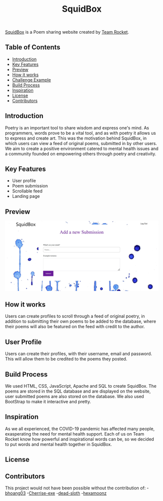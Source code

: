 <h1 align="center" href="https://squidbox.com"> SquidBox </h1> <br>

[SquidBox](https://squidbox.com) is a Poem sharing website created by [Team Rocket](https://github.com/HV-2022-Team-Rocket).

## Table of Contents
<!--Table of contents-->
- [Introduction](#introduction) <br>
- [Key Features](#key-features) <br>
- [Preview](#preview) <br>
- [How it works](#how-it-works) <br>
- [Challenge Example](#challenge-example) <br>
- [Build Process](#build-process) <br>
- [Inspiration](#inspiration) <br>
- [License](#license) <br>
- [Contributors](#contributors) <br>

## Introduction
<!--Introduction: goal of squidbox, inspiration, what it is-->
Poetry is an important tool to share wisdom and express one's mind. As programmers, words prove to be a vital tool, and as with poetry it allows us to express and create art. This was the motivation behind SquidBox, in which users can view a feed of original poems, submitted in by other users. We aim to create a positive environment catered to mental health issues and a community founded on empowering others through poetry and creativity. 
## Key Features
<!--Features of SquidBox-->
- User profile
- Poem submission
- Scrollable feed
- Landing page
## Preview
<!--image of site here-->
![Alt text](https://github.com/HV-2022-Team-Rocket/squidbox/blob/main/public/styles/images/accountsna.JPG)
## How it works
<!--Poem logic-->
Users can create profiles to scroll through a feed of original poetry, in addition to submitting their own poems to be added to the database, where their poems will also be featured on the feed with credit to the author.
## User Profile
<!--User Profile screenshot and what they can do-->
Users can create their profiles, with their username, email and password. This will allow them to be credited to the poems they posted. 
## Build Process
<!--Logic behind it (frontend, backend, user profile creation, poem submission, poem feed-->
We used HTML, CSS, JavaScript, Apache and SQL to create SquidBox. The poems are stored in the SQL database and are displayed on the website, user submitted poems are also stored on the database. We also used BootStrap to make it interactive and pretty.
## Inspiration
<!--Where it was inspired from-->
As we all experienced, the COVID-19 pandemic has affected many people, exasperating the need for mental health support. Each of us on Team Rocket know how powerful and inspirational words can be, so we decided to put words and mental health together in SquidBox.
## License
<!--Licenses-->
## Contributors
<!--Links to contributors gits-->
This project would not have been possible without the contribution of:
-[bhoang03](https://github.com/orgs/HV-2022-Team-Rocket/people/bhoang03)
-[Cherrise-exe](https://github.com/orgs/HV-2022-Team-Rocket/people/Cherrise-exe)
-[dead-sloth](https://github.com/orgs/HV-2022-Team-Rocket/people/dead-sloth)
-[hexamoonz](https://github.com/orgs/HV-2022-Team-Rocket/people/hexamoonz)


